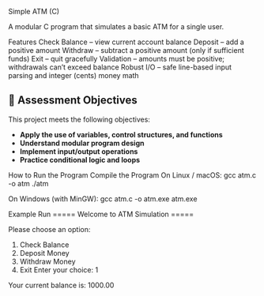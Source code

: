 Simple ATM (C)


A modular C program that simulates a basic ATM for a single user.

Features
Check Balance – view current account balance
Deposit – add a positive amount
Withdraw – subtract a positive amount (only if sufficient funds)
Exit – quit gracefully
Validation – amounts must be positive; withdrawals can’t exceed balance
Robust I/O – safe line-based input parsing and integer (cents) money math

## 🎯 Assessment Objectives
This project meets the following objectives:
- **Apply the use of variables, control structures, and functions**  
- **Understand modular program design**  
- **Implement input/output operations**  
- **Practice conditional logic and loops**

 How to Run the Program
 Compile the Program
On Linux / macOS:
gcc atm.c -o atm
./atm

On Windows (with MinGW):
gcc atm.c -o atm.exe
atm.exe

Example Run
===== Welcome to ATM Simulation =====

Please choose an option:
1. Check Balance
2. Deposit Money
3. Withdraw Money
4. Exit
Enter your choice: 1

Your current balance is: 1000.00
